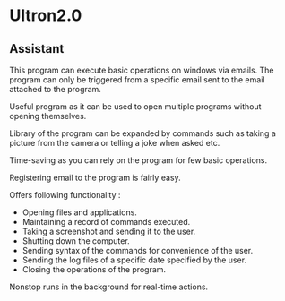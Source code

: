 # Ultron2.0

## Assistant

This program can execute basic operations on windows via emails.
The program can only be triggered from a specific email sent to the email attached to the program.

Useful program as it can be used to open multiple programs without opening themselves.

Library of the program can be expanded by commands such as taking a picture from the camera or telling a joke when asked etc. 

Time-saving as you can rely on the program for few basic operations.

Registering email to the program is fairly easy.

Offers following functionality :
- Opening files and applications.
- Maintaining a record of commands executed.
- Taking a screenshot and sending it to the user.
- Shutting down the computer.
- Sending syntax of the commands for convenience of the user.
- Sending the log files of a specific date specified by the user.
- Closing the operations of the program.

Nonstop runs in the background for real-time actions.
